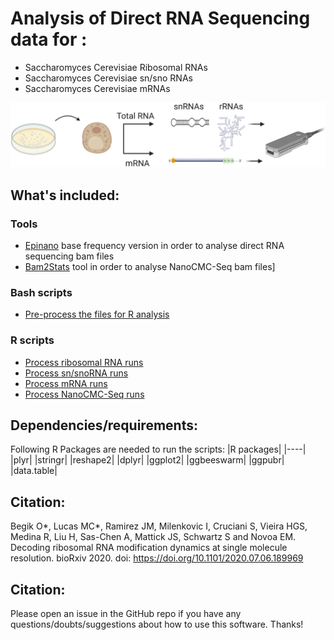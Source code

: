 
# Analysis of Direct RNA Sequencing data for :
-  Saccharomyces Cerevisiae Ribosomal RNAs
-  Saccharomyces Cerevisiae sn/sno RNAs
-  Saccharomyces Cerevisiae mRNAs

![alt text](./images/readme_image.png "init_fig")

## What's included:

### Tools 
-  [Epinano](https://github.com/novoalab/yeast_RNA_Mod/tree/master/Softwares) base frequency version in order to analyse direct RNA sequencing bam files
-  [Bam2Stats](https://github.com/novoalab/yeast_RNA_Mod/tree/master/Softwares) tool in order to analyse NanoCMC-Seq bam files]

### Bash scripts 
-  [Pre-process the files for R analysis](https://github.com/novoalab/yeast_RNA_Mod/tree/master/Analysis/Epinano)

### R scripts
-  [Process ribosomal RNA runs](https://github.com/novoalab/yeast_RNA_Mod/tree/master/Analysis/rRNA)
-  [Process sn/snoRNA runs](https://github.com/novoalab/yeast_RNA_Mod/tree/master/Analysis/NanoCMCSeq)
-  [Process mRNA runs](https://github.com/novoalab/yeast_RNA_Mod/tree/master/Analysis/Mpileup)
-  [Process NanoCMC-Seq runs](https://github.com/novoalab/yeast_RNA_Mod/tree/master/Analysis/Mpileup)


## Dependencies/requirements: 
Following R Packages are needed to run the scripts: 
|R packages|
|----|
|plyr|
|stringr|
|reshape2|
|dplyr|
|ggplot2|
|ggbeeswarm|
|ggpubr|
|data.table|


## Citation:
Begik O*, Lucas MC*, Ramirez JM, Milenkovic I, Cruciani S, Vieira HGS, Medina R, Liu H, Sas-Chen A, Mattick JS, Schwartz S and Novoa EM. Decoding ribosomal RNA modification dynamics at single molecule resolution. bioRxiv 2020. doi: https://doi.org/10.1101/2020.07.06.189969


## Citation:
Please open an issue in the GitHub repo if you have any questions/doubts/suggestions about how to use this software. Thanks!
